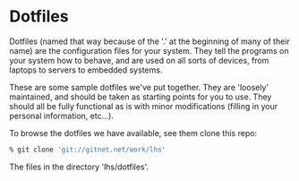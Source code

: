 Dotfiles
========

Dotfiles (named that way because of the '.' at the beginning of many of their
name) are the configuration files for your system. They tell the programs on
your system how to behave, and are used on all sorts of devices, from laptops
to servers to embedded systems.

These are some sample dotfiles we've put together. They are 'loosely'
maintained, and should be taken as starting points for you to use. They should
all be fully functional as is with minor modifications (filling in your
personal information, etc...).

To browse the dotfiles we have available, see them clone this repo:

```bash
% git clone 'git://gitnet.net/work/lhs'
```

The files in the directory 'lhs/dotfiles'.
